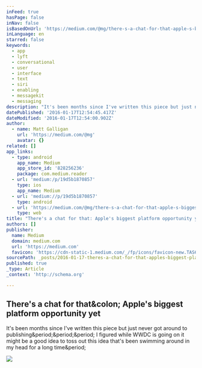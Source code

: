 ```yaml
---
inFeed: true
hasPage: false
inNav: false
isBasedOnUrl: 'https://medium.com/@mg/there-s-a-chat-for-that-apple-s-biggest-platform-opportunity-yet-19d5b1870857#.r0kg3le87'
inLanguage: en
starred: false
keywords:
  - app
  - lyft
  - conversational
  - user
  - interface
  - text
  - siri
  - enabling
  - messagekit
  - messaging
description: "It's been months since I've written this piece but just never got around to publishing... I figured while WWDC is going on it might be a good idea to toss out this idea that's been swimming around in my head for a long time."
datePublished: '2016-01-17T12:54:45.417Z'
dateModified: '2016-01-17T12:54:00.902Z'
author:
  - name: Matt Galligan
    url: 'https://medium.com/@mg'
    avatar: {}
related: []
app_links:
  - type: android
    app_name: Medium
    app_store_id: '828256236'
    package: com.medium.reader
  - url: 'medium:/p/19d5b1870857'
    type: ios
    app_name: Medium
  - url: 'medium://p/19d5b1870857'
    type: android
  - url: 'https://medium.com/@mg/there-s-a-chat-for-that-apple-s-biggest-platform-opportunity-yet-19d5b1870857'
    type: web
title: "There's a chat for that: Apple's biggest platform opportunity yet"
authors: []
publisher:
  name: Medium
  domain: medium.com
  url: 'https://medium.com'
  favicon: 'https://cdn-static-1.medium.com/_/fp/icons/favicon-new.TAS6uQ-Y7kcKgi0xjcYHXw.ico'
sourcePath: _posts/2016-01-17-theres-a-chat-for-that-apples-biggest-platform-opportunit.md
published: true
_type: Article
_context: 'http://schema.org'

---
```

<article style=""><h1>There's a chat for that&amp;colon; Apple's biggest platform opportunity yet</h1><p>It's been months since I've written this piece but just never got around to publishing&amp;period;&amp;period;&amp;period; I figured while WWDC is going on it might be a good idea to toss out this idea that's been swimming around in my head for a long time&amp;period;</p><img src="https://cdn-images-1.medium.com/max/2000/1*v6Z-TJrIbmV2n9ovT-2ybw.png" /></article>